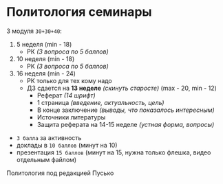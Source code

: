 # Политология семинары

3 модуля `30+30+40`:

1. 5 неделя (min - 18)
	* РК *(3 вопроса по 5 баллов)*
2. 10 неделя (min - 18)
	* РК *(3 вопроса по 5 баллов)*
3. 16 неделя (min - 24)
	* РК только для тех кому надо
	* ДЗ сдается на **13 неделе** *(скинуть старосте)* (max - 20, min - 12)
		* Реферат *(14 шрифт)*
		* 1 страница *(введение, актуальность, цель)*
		* В конце заключение *(выводы, что показалось интересным)*
		* Источники литературы
		* Защита реферата на 14-15 неделе *(устная форма, вопросы)*

* `3 балла` за активность
* доклады в `10 баллов` (минут на 10)
* презентация `15 баллов` (минут на 15, нужна только флешка, видео отдельным файлом)

Политология под редакцией Пусько
